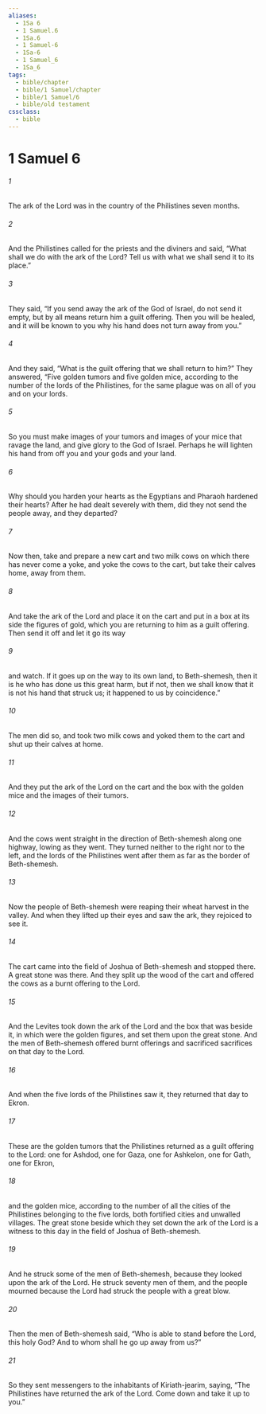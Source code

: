 ```yaml
---
aliases:
  - 1Sa 6
  - 1 Samuel.6
  - 1Sa.6
  - 1 Samuel-6
  - 1Sa-6
  - 1 Samuel_6
  - 1Sa_6
tags:
  - bible/chapter
  - bible/1 Samuel/chapter
  - bible/1 Samuel/6
  - bible/old testament
cssclass:
  - bible
---
```


# 1 Samuel 6

###### 1
The ark of the Lord was in the country of the Philistines seven months.
###### 2
And the Philistines called for the priests and the diviners and said, “What shall we do with the ark of the Lord? Tell us with what we shall send it to its place.”
###### 3
They said, “If you send away the ark of the God of Israel, do not send it empty, but by all means return him a guilt offering. Then you will be healed, and it will be known to you why his hand does not turn away from you.”
###### 4
And they said, “What is the guilt offering that we shall return to him?” They answered, “Five golden tumors and five golden mice, according to the number of the lords of the Philistines, for the same plague was on all of you and on your lords.
###### 5
So you must make images of your tumors and images of your mice that ravage the land, and give glory to the God of Israel. Perhaps he will lighten his hand from off you and your gods and your land.
###### 6
Why should you harden your hearts as the Egyptians and Pharaoh hardened their hearts? After he had dealt severely with them, did they not send the people away, and they departed?
###### 7
Now then, take and prepare a new cart and two milk cows on which there has never come a yoke, and yoke the cows to the cart, but take their calves home, away from them.
###### 8
And take the ark of the Lord and place it on the cart and put in a box at its side the figures of gold, which you are returning to him as a guilt offering. Then send it off and let it go its way
###### 9
and watch. If it goes up on the way to its own land, to Beth-shemesh, then it is he who has done us this great harm, but if not, then we shall know that it is not his hand that struck us; it happened to us by coincidence.”
###### 10
The men did so, and took two milk cows and yoked them to the cart and shut up their calves at home.
###### 11
And they put the ark of the Lord on the cart and the box with the golden mice and the images of their tumors.
###### 12
And the cows went straight in the direction of Beth-shemesh along one highway, lowing as they went. They turned neither to the right nor to the left, and the lords of the Philistines went after them as far as the border of Beth-shemesh.
###### 13
Now the people of Beth-shemesh were reaping their wheat harvest in the valley. And when they lifted up their eyes and saw the ark, they rejoiced to see it.
###### 14
The cart came into the field of Joshua of Beth-shemesh and stopped there. A great stone was there. And they split up the wood of the cart and offered the cows as a burnt offering to the Lord.
###### 15
And the Levites took down the ark of the Lord and the box that was beside it, in which were the golden figures, and set them upon the great stone. And the men of Beth-shemesh offered burnt offerings and sacrificed sacrifices on that day to the Lord.
###### 16
And when the five lords of the Philistines saw it, they returned that day to Ekron.
###### 17
These are the golden tumors that the Philistines returned as a guilt offering to the Lord: one for Ashdod, one for Gaza, one for Ashkelon, one for Gath, one for Ekron,
###### 18
and the golden mice, according to the number of all the cities of the Philistines belonging to the five lords, both fortified cities and unwalled villages. The great stone beside which they set down the ark of the Lord is a witness to this day in the field of Joshua of Beth-shemesh.
###### 19
And he struck some of the men of Beth-shemesh, because they looked upon the ark of the Lord. He struck seventy men of them, and the people mourned because the Lord had struck the people with a great blow.
###### 20
Then the men of Beth-shemesh said, “Who is able to stand before the Lord, this holy God? And to whom shall he go up away from us?”
###### 21
So they sent messengers to the inhabitants of Kiriath-jearim, saying, “The Philistines have returned the ark of the Lord. Come down and take it up to you.”


